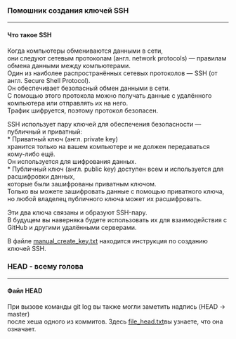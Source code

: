 ### **Помошник создания ключей SSH**

--------------------------------------
#### **Что такое SSH**

Когда компьютеры обмениваются данными в сети,<br> 
они следуют сетевым протоколам (англ. network protocols) — правилам обмена данными между компьютерами.<br>
Один из наиболее распространённых сетевых протоколов — SSH (от англ. Secure Shell Protocol).<br> 
Он обеспечивает безопасный обмен данными в сети.<br> 
С помощью этого протокола можно получать данные с удалённого компьютера или отправлять их на него.<br> 
Трафик шифруется, поэтому протокол безопасен.<br>

SSH использует пару ключей для обеспечения безопасности — публичный и приватный:<br>
	* Приватный ключ (англ. private key)<br> 
	  хранится только на вашем компьютере и не должен передаваться кому-либо ещё.<br> 
	  Он используется для шифрования данных.<br>
	* Публичный ключ (англ. public key) доступен всем и используется для расшифровки данных,<br> 
	  которые были зашифрованы приватным ключом.<br>
	  Только вы можете зашифровать данные с помощью приватного ключа,<br> 
	  но любой владелец публичного ключа может их расшифровать.<br>
 
Эти два ключа связаны и образуют SSH-пару.<br> 
В будущем вы наверняка будете использовать их для взаимодействия с GitHub и другими удалёнными серверами.<br>


В файле [manual_create_key.txt](https://github.com/SergeKAPITONOV/REMINDER/blob/main/manual_create_key.txt) 
находится инструкция по созданию ключей SSH.


### **HEAD - всему голова**

----------------------------------------
#### **Файл HEAD**

При вызове команды git log вы также могли заметить надпись (HEAD -> master)<br> 
после хеша одного из коммитов. Здесь [file_head.txt](https://github.com/SergeKAPITONOV/REMINDER/blob/main/file_head.txt)вы узнаете, что она означает.

